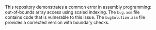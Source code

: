 This repository demonstrates a common error in assembly programming: out-of-bounds array access using scaled indexing. The `bug.asm` file contains code that is vulnerable to this issue. The `bugSolution.asm` file provides a corrected version with boundary checks.